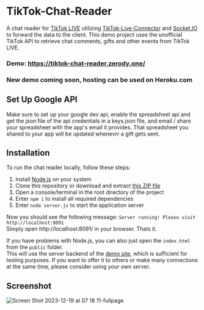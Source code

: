 # TikTok-Chat-Reader
A chat reader for <a href="https://www.tiktok.com/live">TikTok LIVE</a> utilizing <a href="https://github.com/zerodytrash/TikTok-Live-Connector">TikTok-Live-Connector</a> and <a href="https://socket.io/">Socket.IO</a> to forward the data to the client. This demo project uses the unofficial TikTok API to retrieve chat comments, gifts and other events from TikTok LIVE.

### Demo: https://tiktok-chat-reader.zerody.one/
### New demo coming soon, hosting can be used on Heroku.com

## Set Up Google API
Make sure to set up your google dev api, enable the spreadsheet api and get the json file of the api credentials in a keys.json file, and email / share your spreadsheet with the app's email it provides. That spreadsheet you shared to your app will be updated whenevrr a gift gets sent.

## Installation
To run the chat reader locally, follow these steps:

1. Install [Node.js](https://nodejs.org/) on your system
2. Clone this repository or download and extract [this ZIP file](https://github.com/zerodytrash/TikTok-Chat-Reader/archive/refs/heads/main.zip)
3. Open a console/terminal in the root directory of the project
4. Enter `npm i` to install all required dependencies 
5. Enter `node server.js` to start the application server

Now you should see the following message: `Server running! Please visit http://localhost:8091`<br>
Simply open http://localhost:8091/ in your browser. Thats it.

If you have problems with Node.js, you can also just open the `index.html` from the `public` folder.<br>
This will use the server backend of the [demo site](https://tiktok-chat-reader.zerody.one/), which is sufficient for testing purposes. If you want to offer it to others or make many connections at the same time, please consider using your own server.

## Screenshot

![Screen Shot 2023-12-19 at 07 18 11-fullpage](https://github.com/Yohn/TikTok-Chat-Reader/assets/2002591/198baef0-7ef8-4679-87ab-ccb11d8804c7)
